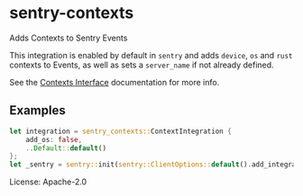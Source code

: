 # sentry-contexts

Adds Contexts to Sentry Events

This integration is enabled by default in `sentry` and adds `device`, `os`
and `rust` contexts to Events, as well as sets a `server_name` if not
already defined.

See the [Contexts Interface] documentation for more info.

## Examples

```rust
let integration = sentry_contexts::ContextIntegration {
    add_os: false,
    ..Default::default()
};
let _sentry = sentry::init(sentry::ClientOptions::default().add_integration(integration));
```

[Contexts Interface]: https://develop.sentry.dev/sdk/event-payloads/contexts/

License: Apache-2.0
